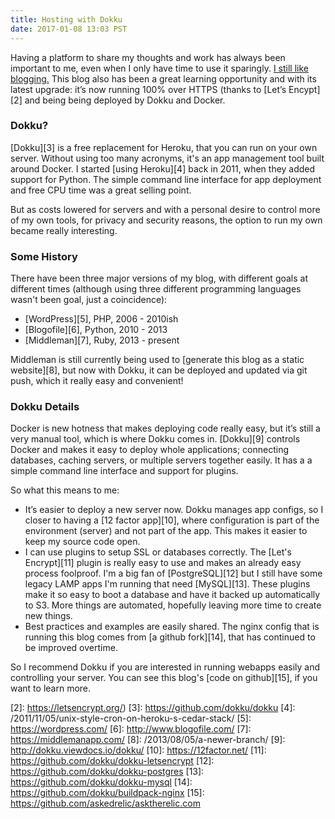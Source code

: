 ```yaml
---
title: Hosting with Dokku
date: 2017-01-08 13:03 PST
---
```


Having a platform to share my thoughts and work has always been important to me,
even when I only have time to use it sparingly. [I still like blogging.][1] This
blog also has been a great learning opportunity and with its latest upgrade:
it’s now running 100% over HTTPS (thanks to [Let’s Encypt][2] and being being
deployed by Dokku and Docker.

### Dokku?

[Dokku][3] is a free replacement for Heroku, that you can run on your own
server. Without using too many acronyms, it's an app management tool built
around Docker. I started [using Heroku][4] back in 2011, when they added support
for Python. The simple command line interface for app deployment and free CPU
time was a great selling point.

But as costs lowered for servers and with a personal desire to control more of
my own tools, for privacy and security reasons, the option to run my own became
really interesting.

### Some History

There have been three major versions of my blog, with different goals at
different times (although using three different programming languages wasn't
been goal, just a coincidence):

* [WordPress][5], PHP, 2006 - 2010ish
* [Blogofile][6], Python, 2010 - 2013
* [Middleman][7], Ruby, 2013 - present

Middleman is still currently being used to [generate this blog as a static
website][8], but now with Dokku, it can be deployed and updated via git push,
which it really easy and convenient!

### Dokku Details

Docker is new hotness that makes deploying code really easy, but it’s still
a very manual tool, which is where Dokku comes in.
[Dokku][9] controls Docker and makes it easy to
deploy whole applications; connecting databases,  caching servers, or multiple
servers together easily. It has a a simple command line interface and support
for plugins.

So what this means to me:

* It’s easier to deploy a new server now. Dokku manages app configs, so I closer
  to having a [12 factor app][10], where configuration is part of the
  environment (server) and not part of the app. This makes it easier to keep my
  source code open.
* I can use plugins to setup SSL or databases correctly. The
  [Let's Encrypt][11] plugin is really easy to use and makes an already easy
  process foolproof. I'm a big fan of [PostgreSQL][12] but I still have some
  legacy LAMP apps I'm running that need [MySQL][13]. These plugins make it so
  easy to boot a database and have it backed up automatically to S3. More things
  are automated, hopefully leaving more time to create new things.
* Best practices and examples are easily shared. The nginx config that is
  running this blog comes from [a github fork][14], that has continued to be
  improved overtime.

So I recommend Dokku if you are interested in running webapps easily and
controlling your server. You can see this blog's [code on github][15], if you
want to learn more.


[1]: http://waxy.org/2016/11/redesigning-waxy-2016-edition/
[2]: https://letsencrypt.org/)
[3]: https://github.com/dokku/dokku
[4]: /2011/11/05/unix-style-cron-on-heroku-s-cedar-stack/
[5]: https://wordpress.com/
[6]: http://www.blogofile.com/
[7]: https://middlemanapp.com/
[8]: /2013/08/05/a-newer-branch/
[9]: http://dokku.viewdocs.io/dokku/
[10]: https://12factor.net/
[11]: https://github.com/dokku/dokku-letsencrypt
[12]: https://github.com/dokku/dokku-postgres
[13]: https://github.com/dokku/dokku-mysql
[14]: https://github.com/dokku/buildpack-nginx
[15]: https://github.com/askedrelic/asktherelic.com
